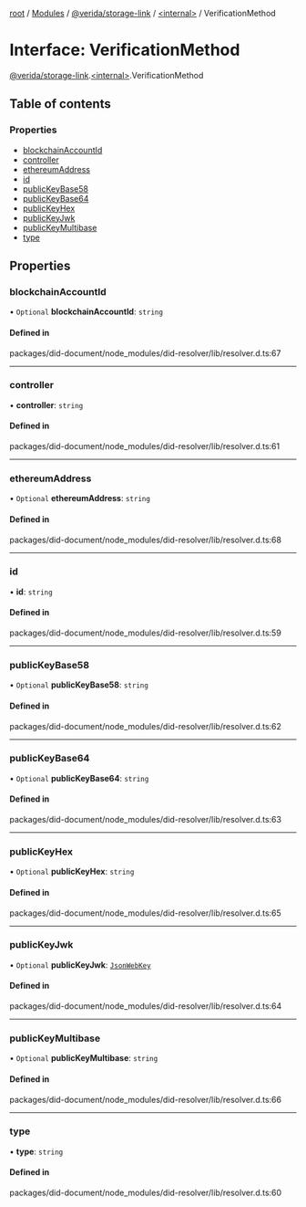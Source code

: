 [root](../README.md) / [Modules](../modules.md) / [@verida/storage-link](../modules/verida_storage_link.md) / [<internal\>](../modules/verida_storage_link._internal_.md) / VerificationMethod

# Interface: VerificationMethod

[@verida/storage-link](../modules/verida_storage_link.md).[<internal\>](../modules/verida_storage_link._internal_.md).VerificationMethod

## Table of contents

### Properties

- [blockchainAccountId](verida_storage_link._internal_.VerificationMethod.md#blockchainaccountid)
- [controller](verida_storage_link._internal_.VerificationMethod.md#controller)
- [ethereumAddress](verida_storage_link._internal_.VerificationMethod.md#ethereumaddress)
- [id](verida_storage_link._internal_.VerificationMethod.md#id)
- [publicKeyBase58](verida_storage_link._internal_.VerificationMethod.md#publickeybase58)
- [publicKeyBase64](verida_storage_link._internal_.VerificationMethod.md#publickeybase64)
- [publicKeyHex](verida_storage_link._internal_.VerificationMethod.md#publickeyhex)
- [publicKeyJwk](verida_storage_link._internal_.VerificationMethod.md#publickeyjwk)
- [publicKeyMultibase](verida_storage_link._internal_.VerificationMethod.md#publickeymultibase)
- [type](verida_storage_link._internal_.VerificationMethod.md#type)

## Properties

### blockchainAccountId

• `Optional` **blockchainAccountId**: `string`

#### Defined in

packages/did-document/node_modules/did-resolver/lib/resolver.d.ts:67

___

### controller

• **controller**: `string`

#### Defined in

packages/did-document/node_modules/did-resolver/lib/resolver.d.ts:61

___

### ethereumAddress

• `Optional` **ethereumAddress**: `string`

#### Defined in

packages/did-document/node_modules/did-resolver/lib/resolver.d.ts:68

___

### id

• **id**: `string`

#### Defined in

packages/did-document/node_modules/did-resolver/lib/resolver.d.ts:59

___

### publicKeyBase58

• `Optional` **publicKeyBase58**: `string`

#### Defined in

packages/did-document/node_modules/did-resolver/lib/resolver.d.ts:62

___

### publicKeyBase64

• `Optional` **publicKeyBase64**: `string`

#### Defined in

packages/did-document/node_modules/did-resolver/lib/resolver.d.ts:63

___

### publicKeyHex

• `Optional` **publicKeyHex**: `string`

#### Defined in

packages/did-document/node_modules/did-resolver/lib/resolver.d.ts:65

___

### publicKeyJwk

• `Optional` **publicKeyJwk**: [`JsonWebKey`](verida_storage_link._internal_.JsonWebKey.md)

#### Defined in

packages/did-document/node_modules/did-resolver/lib/resolver.d.ts:64

___

### publicKeyMultibase

• `Optional` **publicKeyMultibase**: `string`

#### Defined in

packages/did-document/node_modules/did-resolver/lib/resolver.d.ts:66

___

### type

• **type**: `string`

#### Defined in

packages/did-document/node_modules/did-resolver/lib/resolver.d.ts:60
